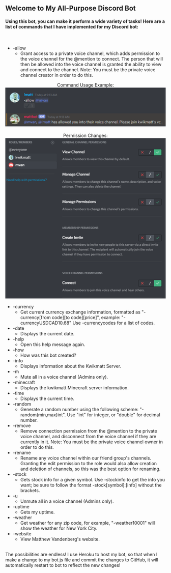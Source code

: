## Welcome to My All-Purpose Discord Bot  

#### Using this bot, you can make it perform a wide variety of tasks! Here are a list of commands that I have implemented for my Discord bot:  

<br>

* -allow
	* Grant access to a private voice channel, which adds permission to the voice channel for the @mention to connect. The person that will then be allowed into the voice channel is granted the ability to view and connect to the channel. Note: You must be the private voice channel creator in order to do this.

<p align="center">
	Command Usage Example:
	<img src="readmeImages/allow.png">
	<br>
	<br>
	Permission Changes:
	<img src="readmeImages/allowPerms.png">
</p>

* -currency
	* Get current currency exchange information, formatted as "-currency[from code][to code][price]", example: "-currencyUSDCAD10.68" Use -currencycodes for a list of codes.
* -date
	* Displays the current date.
* -help
	* Open this help message again.
* -how
	* How was this bot created?
* -info
	* Displays information about the Kwikmatt Server.
* -m
	* Mute all in a voice channel (Admins only).
* -minecraft
	* Displays the kwikmatt Minecraft server information.
* -time
	* Displays the current time.
* -random
	* Generate a random number using the following scheme: "-random(min,max)int". Use "int" for integer, or "double" for decimal number.
* -remove
	* Remove connection permission from the @mention to the private voice channel, and disconnect from the voice channel if they are currently in it. Note: You must be the private voice channel owner in order to do this.
* -rename
	* Rename any voice channel within our friend group's channels. Granting the edit permission to the role would also allow creation and deletion of channels, so this was the best option for renaming.
* -stock
	* Gets stock info for a given symbol. Use -stockinfo to get the info you want; be sure to follow the format -stock[symbol]:[info] without the brackets.
* -u
	* Unmute all in a voice channel (Admins only).
* -uptime
	* Gets my uptime.
* -weather
	* Get weather for any zip code, for example, "-weather10001" will show the weather for New York City.
* -website
	* View Matthew Vandenberg's website.
<br>  
The possibilities are endless! I use Heroku to host my bot, so that when I make a change to my bot.js file and commit the changes to GitHub, it will automatically restart to bot to reflect the new changes!
